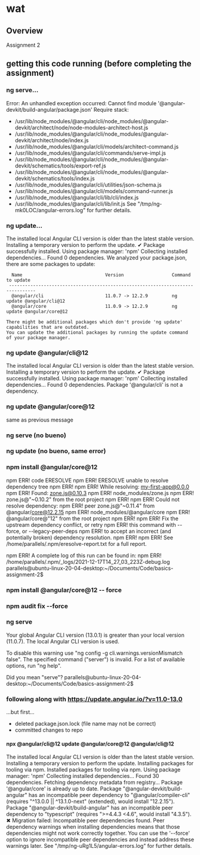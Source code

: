 # wat

## Overview

Assignment 2

## getting this code running (before completing the assignment)

### ng serve...

Error: An unhandled exception occurred: Cannot find module '@angular-devkit/build-angular/package.json'
Require stack:
- /usr/lib/node_modules/@angular/cli/node_modules/@angular-devkit/architect/node/node-modules-architect-host.js
- /usr/lib/node_modules/@angular/cli/node_modules/@angular-devkit/architect/node/index.js
- /usr/lib/node_modules/@angular/cli/models/architect-command.js
- /usr/lib/node_modules/@angular/cli/commands/serve-impl.js
- /usr/lib/node_modules/@angular/cli/node_modules/@angular-devkit/schematics/tools/export-ref.js
- /usr/lib/node_modules/@angular/cli/node_modules/@angular-devkit/schematics/tools/index.js
- /usr/lib/node_modules/@angular/cli/utilities/json-schema.js
- /usr/lib/node_modules/@angular/cli/models/command-runner.js
- /usr/lib/node_modules/@angular/cli/lib/cli/index.js
- /usr/lib/node_modules/@angular/cli/lib/init.js
See "/tmp/ng-mk0LOC/angular-errors.log" for further details.

### ng update...

The installed local Angular CLI version is older than the latest stable version.
Installing a temporary version to perform the update.
✔ Package successfully installed.
Using package manager: 'npm'
Collecting installed dependencies...
Found 0 dependencies.
    We analyzed your package.json, there are some packages to update:
    
      Name                               Version                  Command to update
     --------------------------------------------------------------------------------
      @angular/cli                       11.0.7 -> 12.2.9         ng update @angular/cli@12
      @angular/core                      11.0.9 -> 12.2.9         ng update @angular/core@12
    
    There might be additional packages which don't provide 'ng update' capabilities that are outdated.
    You can update the additional packages by running the update command of your package manager.

### ng update @angular/cli@12

The installed local Angular CLI version is older than the latest stable version.
Installing a temporary version to perform the update.
✔ Package successfully installed.
Using package manager: 'npm'
Collecting installed dependencies...
Found 0 dependencies.
Package '@angular/cli' is not a dependency.

### ng update @angular/core@12

same as previous message

### ng serve (no bueno)

### ng update (no bueno, same error)

### npm install @angular/core@12

npm ERR! code ERESOLVE
npm ERR! ERESOLVE unable to resolve dependency tree
npm ERR! 
npm ERR! While resolving: my-first-app@0.0.0
npm ERR! Found: zone.js@0.10.3
npm ERR! node_modules/zone.js
npm ERR!   zone.js@"~0.10.2" from the root project
npm ERR! 
npm ERR! Could not resolve dependency:
npm ERR! peer zone.js@"~0.11.4" from @angular/core@12.2.15
npm ERR! node_modules/@angular/core
npm ERR!   @angular/core@"12" from the root project
npm ERR! 
npm ERR! Fix the upstream dependency conflict, or retry
npm ERR! this command with --force, or --legacy-peer-deps
npm ERR! to accept an incorrect (and potentially broken) dependency resolution.
npm ERR! 
npm ERR! See /home/parallels/.npm/eresolve-report.txt for a full report.

npm ERR! A complete log of this run can be found in:
npm ERR!     /home/parallels/.npm/_logs/2021-12-17T14_27_03_223Z-debug.log
parallels@ubuntu-linux-20-04-desktop:~/Documents/Code/basics-assignment-2$ 

### npm install @angular/core@12 -- force

### npm audit fix --force

### ng serve

Your global Angular CLI version (13.0.1) is greater than your local version (11.0.7). The local Angular CLI version is used.

To disable this warning use "ng config -g cli.warnings.versionMismatch false".
The specified command ("server") is invalid. For a list of available options,
run "ng help".

Did you mean "serve"?
parallels@ubuntu-linux-20-04-desktop:~/Documents/Code/basics-assignment-2$ 

### following along with https://update.angular.io/?v=11.0-13.0 
...but first...
- deleted package.json.lock (file name may not be correct)
- committed changes to repo

#### npx @angular/cli@12 update @angular/core@12 @angular/cli@12
The installed local Angular CLI version is older than the latest stable version.
Installing a temporary version to perform the update.
Installing packages for tooling via npm.
Installed packages for tooling via npm.
Using package manager: 'npm'
Collecting installed dependencies...
Found 30 dependencies.
Fetching dependency metadata from registry...
Package '@angular/core' is already up to date.
                  Package "@angular-devkit/build-angular" has an incompatible peer dependency to "@angular/compiler-cli" (requires "^13.0.0 || ^13.1.0-next" (extended), would install "12.2.15").
                  Package "@angular-devkit/build-angular" has an incompatible peer dependency to "typescript" (requires ">=4.4.3 <4.6", would install "4.3.5").
✖ Migration failed: Incompatible peer dependencies found.
Peer dependency warnings when installing dependencies means that those dependencies might not work correctly together.
You can use the '--force' option to ignore incompatible peer dependencies and instead address these warnings later.
  See "/tmp/ng-uRg1L5/angular-errors.log" for further details.
